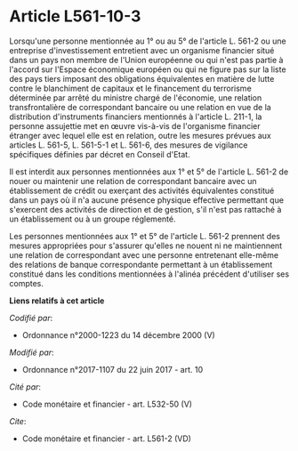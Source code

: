 # Article L561-10-3

Lorsqu'une personne mentionnée au 1° ou au 5° de l'article L. 561-2 ou une entreprise d'investissement entretient avec un
organisme financier situé dans un pays non membre de l'Union européenne ou qui n'est pas partie à l'accord sur l'Espace
économique européen ou qui ne figure pas sur la liste des pays tiers imposant des obligations équivalentes en matière de
lutte contre le blanchiment de capitaux et le financement du terrorisme déterminée par arrêté du ministre chargé de
l'économie, une relation transfrontalière de correspondant bancaire ou une relation en vue de la distribution d'instruments
financiers mentionnés à l'article L. 211-1, la personne assujettie met en œuvre vis-à-vis de l'organisme financier étranger
avec lequel elle est en relation, outre les mesures prévues aux articles L. 561-5, L. 561-5-1 et L. 561-6, des mesures de
vigilance spécifiques définies par décret en Conseil d'Etat.

Il est interdit aux personnes mentionnées aux 1° et 5° de l'article L. 561-2 de nouer ou maintenir une relation de
correspondant bancaire avec un établissement de crédit ou exerçant des activités équivalentes constitué dans un pays où il
n'a aucune présence physique effective permettant que s'exercent des activités de direction et de gestion, s'il n'est pas
rattaché à un établissement ou à un groupe réglementé.

Les personnes mentionnées aux 1° et 5° de l'article L. 561-2 prennent des mesures appropriées pour s'assurer qu'elles ne
nouent ni ne maintiennent une relation de correspondant avec une personne entretenant elle-même des relations de banque
correspondante permettant à un établissement constitué dans les conditions mentionnées à l'alinéa précédent d'utiliser ses
comptes.

**Liens relatifs à cet article**

_Codifié par_:

  - Ordonnance n°2000-1223 du 14 décembre 2000 (V)

_Modifié par_:

  - Ordonnance n°2017-1107 du 22 juin 2017 - art. 10

_Cité par_:

  - Code monétaire et financier - art. L532-50 (V)

_Cite_:

  - Code monétaire et financier - art. L561-2 (VD)
